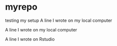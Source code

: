 # myrepo
testing my setup
A line I wrote on my local computer

A line I wrote on my local computer

A line I wrote on Rstudio
